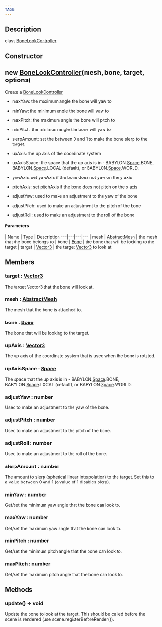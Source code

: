 ```yaml
---
TAGS:
---
```

## Description

class [BoneLookController](/classes/3.1/BoneLookController)



## Constructor

## new [BoneLookController](/classes/3.1/BoneLookController)(mesh, bone, target, options)

Create a [BoneLookController](/classes/3.1/BoneLookController)

- maxYaw: the maximum angle the bone will yaw to

- minYaw: the minimum angle the bone will yaw to

- maxPitch: the maximum angle the bone will pitch to

- minPitch: the minimum angle the bone will yaw to

- slerpAmount: set the between 0 and 1 to make the bone slerp to the target.

- upAxis: the up axis of the coordinate system

- upAxisSpace: the space that the up axis is in - BABYLON.[Space](/classes/3.1/Space).BONE, BABYLON.[Space](/classes/3.1/Space).LOCAL (default), or BABYLON.[Space](/classes/3.1/Space).WORLD.

- yawAxis: set yawAxis if the bone does not yaw on the y axis

- pitchAxis: set pitchAxis if the bone does not pitch on the x axis

- adjustYaw: used to make an adjustment to the yaw of the bone

- adjustPitch: used to make an adjustment to the pitch of the bone

- adjustRoll: used to make an adjustment to the roll of the bone

#### Parameters
 | Name | Type | Description
---|---|---|---
 | mesh | [AbstractMesh](/classes/3.1/AbstractMesh) |  the mesh that the bone belongs to
 | bone | [Bone](/classes/3.1/Bone) |  the bone that will be looking to the target
 | target | [Vector3](/classes/3.1/Vector3) |  the target [Vector3](/classes/3.1/Vector3) to look at
## Members

### target : [Vector3](/classes/3.1/Vector3)

The target [Vector3](/classes/3.1/Vector3) that the bone will look at.
### mesh : [AbstractMesh](/classes/3.1/AbstractMesh)

The mesh that the bone is attached to.
### bone : [Bone](/classes/3.1/Bone)

The bone that will be looking to the target.
### upAxis : [Vector3](/classes/3.1/Vector3)

The up axis of the coordinate system that is used when the bone is rotated.
### upAxisSpace : [Space](/classes/3.1/Space)

The space that the up axis is in - BABYLON.[Space](/classes/3.1/Space).BONE, BABYLON.[Space](/classes/3.1/Space).LOCAL (default), or BABYLON.[Space](/classes/3.1/Space).WORLD.
### adjustYaw : number

Used to make an adjustment to the yaw of the bone.
### adjustPitch : number

Used to make an adjustment to the pitch of the bone.
### adjustRoll : number

Used to make an adjustment to the roll of the bone.
### slerpAmount : number

The amount to slerp (spherical linear interpolation) to the target.  Set this to a value between 0 and 1 (a value of 1 disables slerp).
### minYaw : number

Get/set the minimum yaw angle that the bone can look to.
### maxYaw : number

Get/set the maximum yaw angle that the bone can look to.
### minPitch : number

Get/set the minimum pitch angle that the bone can look to.
### maxPitch : number

Get/set the maximum pitch angle that the bone can look to.
## Methods

### update() &rarr; void

Update the bone to look at the target.  This should be called before the scene is rendered (use scene.registerBeforeRender()).
